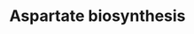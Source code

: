---
annotations:
- type: Pathway Ontology
  value: alanine, aspartate and glutamate metabolic pathway
authors:
- Khanspers
- MaintBot
- Mkutmon
- Eweitz
description: 'The first five steps of arginine biosynthesis in S. cerevisiae take
  place in the mitochondrion (CITS: [11553611])(CITS: [Hinnebusch]). This part of
  the pathway is known as the acetylated derivatives cycle because the acetyl group
  that is added to L-glutamate in the first step of the pathway is recycled via N-acetylglutamate
  generated in the fifth step. The enzymes that catalyze the second and third steps
  are encoded by a single gene (ARG5,6) that is translated into a pre-protein which
  is imported into mitochondria and cleaved there to yield two enzymes, N-acetylglutamate
  kinase and N-acetylglutamyl-phosphate reductase (CITS: [1649049]). These enzymes
  form a complex with each other and with N-acetylglutamate synthase, the first enzyme
  in the pathway, which may have implications for regulation of their activity (CITS:
  [11553611]).  The mitochondrial steps of the arginine biosynthesis pathway result
  in the formation of ornithine, which is exported to the cytoplasm by the transporter
  Ort1p (CITS: [8798783]). In the cytoplasm, L-ornithine is converted to L-arginine
  in three reactions mediated by ornithine carbamoyltransferase, arginosuccinate synthase,
  and argininosuccinate lyase.  Transcription of genes of the arginine biosynthetic
  pathway, as well as of other amino acid biosynthetic pathways, is activated by the
  transcription factor Gcn4p under conditions of amino acid starvation (CITS: [11390663])(CITS:
  [Hinnebusch]). Transcription of ARG1, ARG3, ARG5,6, and ARG8 is also repressed in
  the presence of arginine by the ArgR/Mcm1p complex, which consists of Arg80p, Arg81p,
  Arg82p, and Mcm1p (CITS: [14563547]). The transcriptional activator Gcn4p interacts
  with subunits of the ArgR/Mcm1p repressor, allowing for fine-tuning of transcriptional
  control in response to arginine availability (CITS: [15289616]).  SOURCE: SGD pathways,
  http://pathway.yeastgenome.org/server.html'
last-edited: 2021-05-20
organisms:
- Saccharomyces cerevisiae
redirect_from:
- /index.php/Pathway:WP1518
- /instance/WP1518
schema-jsonld:
- '@context': https://schema.org/
  '@id': https://wikipathways.github.io/pathways/WP1518.html
  '@type': Dataset
  creator:
    '@type': Organization
    name: WikiPathways
  description: 'The first five steps of arginine biosynthesis in S. cerevisiae take
    place in the mitochondrion (CITS: [11553611])(CITS: [Hinnebusch]). This part of
    the pathway is known as the acetylated derivatives cycle because the acetyl group
    that is added to L-glutamate in the first step of the pathway is recycled via
    N-acetylglutamate generated in the fifth step. The enzymes that catalyze the second
    and third steps are encoded by a single gene (ARG5,6) that is translated into
    a pre-protein which is imported into mitochondria and cleaved there to yield two
    enzymes, N-acetylglutamate kinase and N-acetylglutamyl-phosphate reductase (CITS:
    [1649049]). These enzymes form a complex with each other and with N-acetylglutamate
    synthase, the first enzyme in the pathway, which may have implications for regulation
    of their activity (CITS: [11553611]).  The mitochondrial steps of the arginine
    biosynthesis pathway result in the formation of ornithine, which is exported to
    the cytoplasm by the transporter Ort1p (CITS: [8798783]). In the cytoplasm, L-ornithine
    is converted to L-arginine in three reactions mediated by ornithine carbamoyltransferase,
    arginosuccinate synthase, and argininosuccinate lyase.  Transcription of genes
    of the arginine biosynthetic pathway, as well as of other amino acid biosynthetic
    pathways, is activated by the transcription factor Gcn4p under conditions of amino
    acid starvation (CITS: [11390663])(CITS: [Hinnebusch]). Transcription of ARG1,
    ARG3, ARG5,6, and ARG8 is also repressed in the presence of arginine by the ArgR/Mcm1p
    complex, which consists of Arg80p, Arg81p, Arg82p, and Mcm1p (CITS: [14563547]).
    The transcriptional activator Gcn4p interacts with subunits of the ArgR/Mcm1p
    repressor, allowing for fine-tuning of transcriptional control in response to
    arginine availability (CITS: [15289616]).  SOURCE: SGD pathways, http://pathway.yeastgenome.org/server.html'
  keywords:
  - L-aspartate
  - HCO3-
  - ATP
  - phosphate
  - L-glutamate
  - oxaloacetic acid
  - AAT2
  - ADP
  - PVC1
  - PVC2
  - pyruvate
  - 2-oxoglutarate
  - AAT1
  license: CC0
  name: Aspartate biosynthesis
seo: CreativeWork
title: Aspartate biosynthesis
wpid: WP1518
---